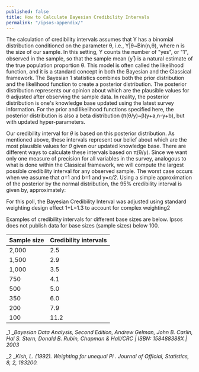 ```yaml
---
published: false
title: How to Calculate Bayesian Credibility Intervals
permalink: "/ipsos-appendix/"
---
```


The calculation of credibility intervals assumes that Y has a binomial distribution conditioned on the parameter θ\, i.e., Y|θ~Bin(n,θ), where n is the size of our sample. In this setting, Y counts the number of "yes", or "1", observed in the sample, so that the sample mean (y ̅) is a natural estimate of the true population proportion θ. This model is often called the likelihood function, and it is a standard concept in both the Bayesian and the Classical framework. The Bayesian 1 statistics combines both the prior distribution and the likelihood function to create a posterior distribution. The posterior distribution represents our opinion about which are the plausible values for θ adjusted after observing the sample data. In reality, the posterior distribution is one's knowledge base updated using the latest survey information. For the prior and likelihood functions specified here, the posterior distribution is also a beta distribution (π(θ/y)~β(y+a,n-y+b), but with updated hyper-parameters.

Our credibility interval for _θ_ is based on this posterior distribution. As mentioned above, these intervals represent our belief about which are the most plausible values for _θ_ given our updated knowledge base. There are different ways to calculate these intervals based on π(θ/y). Since we want only one measure of precision for all variables in the survey, analogous to what is done within the Classical framework, we will compute the largest possible credibility interval for any observed sample. The worst case occurs when we assume that _a_=1 and _b_=1 and y=_n/2_. Using a simple approximation of the posterior by the normal distribution, the 95% credibility interval is given by, approximately:

For this poll, the Bayesian Credibility Interval was adjusted using standard weighting design effect 1+L=1.3 to account for complex weighting2

Examples of credibility intervals for different base sizes are below. Ipsos does not publish data for base sizes (sample sizes) below 100.

| **Sample size** | **Credibility intervals** |
| --- | --- |
| 2,000 | 2.5 |
| 1,500 | 2.9 |
| 1,000 | 3.5 |
| 750 | 4.1 |
| 500 | 5.0 |
| 350 | 6.0 |
| 200 | 7.9 |
| 100 | 11.2 |

_1 __Bayesian Data Analysis, Second Edition, Andrew Gelman, John B. Carlin, Hal S. Stern, Donald B. Rubin, Chapman & Hall/CRC | ISBN: 158488388X | 2003_

_2 __Kish, L. (1992). Weighting for unequal Pi . Journal of Official, Statistics, 8, 2, 183200._